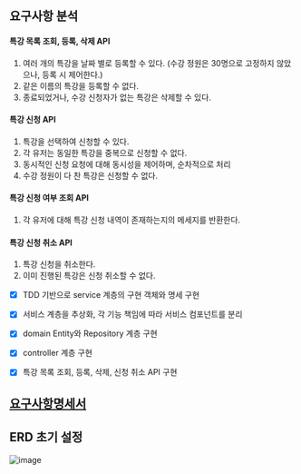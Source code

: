 ## 요구사항 분석
#### 특강 목록 조회, 등록, 삭제 API
1. 여러 개의 특강을 날짜 별로 등록할 수 있다. (수강 정원은 30명으로 고정하지 않았으나, 등록 시 제어한다.)
2. 같은 이름의 특강을 등록할 수 없다.
3. 종료되었거나, 수강 신청자가 없는 특강은 삭제할 수 있다.


#### 특강 신청 API
1. 특강을 선택하여 신청할 수 있다.
2. 각 유저는 동일한 특강을 중복으로 신청할 수 없다.
3. 동시적인 신청 요청에 대해 동시성을 제어하며, 순차적으로 처리
4. 수강 정원이 다 찬 특강은 신청할 수 없다.


#### 특강 신청 여부 조회 API
1. 각 유저에 대해 특강 신청 내역이 존재하는지의 메세지를 반환한다.


#### 특강 신청 취소 API
1. 특강 신청을 취소한다.
2. 이미 진행된 특강은 신청 취소할 수 없다.

- [x] TDD 기반으로 service 계층의 구현 객체와 명세 구현
- [x] 서비스 계층을 추상화, 각 기능 책임에 따라 서비스 컴포넌트를 분리
- [x] domain Entity와 Repository 계층 구현
- [x] controller 계층 구현
- [x] 특강 목록 조회, 등록, 삭제, 신청 취소 API 구현 


## [요구사항명세서](https://applebanana.atlassian.net/wiki/spaces/~6029c153c5a0430067bd79ce/pages/65961985)

## ERD 초기 설정

![image](https://github.com/K-J-HYEON/hhplus-tdd-lecture/assets/77037051/63736880-4735-463e-b869-24967f886218)
